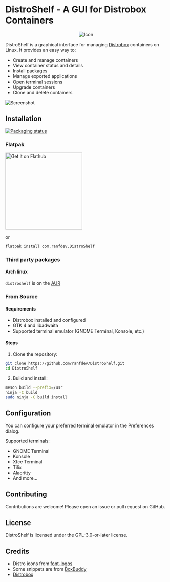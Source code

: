 # DistroShelf - A GUI for Distrobox Containers

<p align="center">
  <img src="data/icons/hicolor/scalable/apps/com.ranfdev.DistroShelf.svg" alt="Icon">
</p>

DistroShelf is a graphical interface for managing [Distrobox](https://distrobox.it/) containers on Linux. It provides an easy way to:

- Create and manage containers
- View container status and details
- Install packages
- Manage exported applications
- Open terminal sessions
- Upgrade containers
- Clone and delete containers

![Screenshot](data/screenshots/1.png)

## Installation
[![Packaging status](https://repology.org/badge/vertical-allrepos/distroshelf.svg)](https://repology.org/project/distroshelf/versions)

### Flatpak
<a href='https://flathub.org/apps/com.ranfdev.DistroShelf'>
  <img width='240' alt='Get it on Flathub' src='https://flathub.org/api/badge?locale=en'/>
</a>

or

```bash
flatpak install com.ranfdev.DistroShelf
```

### Third party packages
#### Arch linux
`distroshelf` is on the [AUR](https://aur.archlinux.org/packages/distroshelf)

### From Source

#### Requirements
- Distrobox installed and configured
- GTK 4 and libadwaita
- Supported terminal emulator (GNOME Terminal, Konsole, etc.)

#### Steps
1. Clone the repository:
```bash
git clone https://github.com/ranfdev/DistroShelf.git
cd DistroShelf
```

2. Build and install:
```bash
meson build --prefix=/usr
ninja -C build
sudo ninja -C build install
```

## Configuration

You can configure your preferred terminal emulator in the Preferences dialog.

Supported terminals:
- GNOME Terminal
- Konsole
- Xfce Terminal
- Tilix
- Alacritty
- And more...

## Contributing

Contributions are welcome! Please open an issue or pull request on GitHub.

## License

DistroShelf is licensed under the GPL-3.0-or-later license.

## Credits

- Distro icons from [font-logos](https://github.com/lukas-w/font-logos)
- Some snippets are from [BoxBuddy](https://github.com/Dvlv/BoxBuddyRS)
- [Distrobox](https://distrobox.it/)
